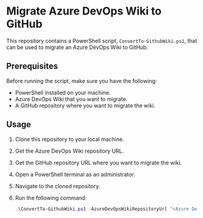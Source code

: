 # Migrate Azure DevOps Wiki to GitHub

This repository contains a PowerShell script, `ConvertTo-GithubWiki.ps1`, that can be used to migrate an Azure DevOps Wiki to GitHub.

## Prerequisites

Before running the script, make sure you have the following:

- PowerShell installed on your machine.
- Azure DevOps Wiki that you want to migrate.
- A GitHub repository where you want to migrate the wiki.

## Usage

1. Clone this repository to your local machine.
2. Get the Azure DevOps Wiki repository URL.
3. Get the GitHub repository URL where you want to migrate the wiki.
4. Open a PowerShell terminal as an administrator.
5. Navigate to the cloned repository.
6. Run the following command:

    ```powershell
    .\ConvertTo-GithubWiki.ps1 -AzureDevOpsWikiRepositoryUrl "<Azure DevOps Wiki Repository URL>" -GitHubWikiRepositoryUrl "<GitHub Repository URL>"
    ```
